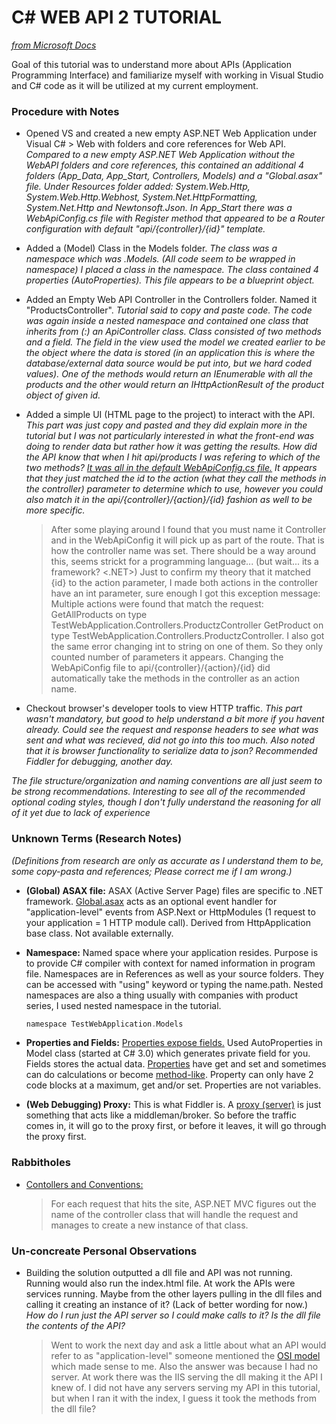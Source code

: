 # C# WEB API 2 TUTORIAL
*[from Microsoft Docs](https://docs.microsoft.com/en-us/aspnet/web-api/overview/getting-started-with-aspnet-web-api/tutorial-your-first-web-api)*

Goal of this tutorial was to understand more about APIs (Application Programming Interface) and familiarize myself with working in Visual Studio and C# code as it will be utilized at my current employment.

### Procedure with Notes
- Opened VS and created a new empty ASP.NET Web Application under Visual C# > Web with folders and core references for Web API.
    *Compared to a new empty ASP.NET Web Application without the WebAPI folders and core references, this contained an additional 4 folders (App_Data, App_Start, Controllers, Models) and a "Global.asax" file. Under Resources folder added: System.Web.Http, System.Web.Http.Webhost, System.Net.HttpFormatting, System.Net.Http and Newtonsoft.Json. In App_Start there was a WebApiConfig.cs file with Register method that appeared to be a Router configuration with default "api/{controller}/{id}" template.*

- Added a (Model) Class in the Models folder.
    *The class was a namespace which was <ApplicationName>.Models. (All code seem to be wrapped in namespace) I placed a class in the namespace. The class contained 4 properties (AutoProperties). This file appears to be a blueprint object.*

- Added an Empty Web API Controller in the Controllers folder. Named it "ProductsController". 
    *Tutorial said to copy and paste code. The code was again inside a nested namespace and contained one class that inherits from (:) an ApiController class. Class consisted of two methods and a field. The field in the view used the model we created earlier to be the object where the data is stored (in an application this is where the database/external data source would be put into, but we hard coded values). One of the methods would return an IEnumerable<Product> with all the products and the other would return an IHttpActionResult of the product object of given id.*

- Added a simple UI (HTML page to the project) to interact with the API.
    *This part was just copy and pasted and they did explain more in the tutorial but I was not particularly interested in what the front-end was doing to render data but rather how it was getting the results. How did the API know that when I hit api/products I was refering to which of the two methods? [It was all in the default WebApiConfig.cs file.](https://docs.microsoft.com/en-us/aspnet/web-api/overview/web-api-routing-and-actions/routing-in-aspnet-web-api) It appears that they just matched the id to the action (what they call the methods in the controller) parameter to determine which to use, however you could also match it in the api/{controller}/{action}/{id} fashion as well to be more specific.*
    >After some playing around I found that you must name it <controllername>Controller and in the WebApiConfig it will pick up <controllername> as part of the route. That is how the controller name was set. There should be a way around this, seems strickt for a programming language... (but wait... its a framework? <.NET>)
    > Just to confirm my theory that it matched {id} to the action parameter, I made both actions in the controller have an int parameter, sure enough I got this exception message: Multiple actions were found that match the request: GetAllProducts on type TestWebApplication.Controllers.ProductzController GetProduct on type TestWebApplication.Controllers.ProductzController. I also got the same error changing int to string on one of them. So they only counted number of parameters it appears. 
    > Changing the WebApiConfig file to api/{controller}/{action}/{id} did automatically take the methods in the controller as an action name.


- Checkout browser's developer tools to view HTTP traffic.
    *This part wasn't mandatory, but good to help understand a bit more if you havent already. Could see the request and response headers to see what was sent and what was recieved, did not go into this too much. Also noted that it is browser functionality to serialize data to json? Recommended Fiddler for debugging, another day.*

*The file structure/organization and naming conventions are all just seem to be strong recommendations. Interesting to see all of the recommended optional coding styles, though I don't fully understand the reasoning for all of it yet due to lack of experience*

### Unknown Terms (Research Notes)
*(Definitions from research are only as accurate as I understand them to be, some copy-pasta and references; Please correct me if I am wrong.)*
- **(Global) ASAX file:** ASAX (Active Server Page) files are specific to .NET framework. [Global.asax](https://msdn.microsoft.com/en-us/library/1xaas8a2(v=vs.71).aspx) acts as an optional event handler for "application-level" events from ASP.Next or HttpModules (1 request to your application = 1 HTTP module call). Derived from HttpApplication base class. Not available externally.

- **Namespace:** Named space where your application resides. Purpose is to provide C# compiler with context for named information in program file. Namespaces are in References as well as your source folders. They can be accessed with "using" keyword or typing the name.path. Nested namespaces are also a thing usually with companies with product series, I used nested namespace in the tutorial.
    ```c
    namespace TestWebApplication.Models
    ```
    
- **Properties and Fields:** [Properties expose fields.](https://stackoverflow.com/questions/295104/what-is-the-difference-between-a-field-and-a-property-in-c) Used AutoProperties in Model class (started at C# 3.0) which generates private field for you. Fields stores the actual data. [Properties](https://docs.microsoft.com/en-us/dotnet/csharp/programming-guide/classes-and-structs/using-properties) have get and set and sometimes can do calculations or become [method-like](https://msdn.microsoft.com/en-us/library/ms229054(v=vs.100).aspx). Property can only have 2 code blocks at a maximum, get and/or set. Properties are not variables.

- **(Web Debugging) Proxy:** This is what Fiddler is. A [proxy (server)](http://whatismyipaddress.com/proxy-server) is just something that acts like a middleman/broker. So before the traffic comes in, it will go to the proxy first, or before it leaves, it will go through the proxy first.

### Rabbitholes
- [Contollers and Conventions:](https://www.red-gate.com/simple-talk/dotnet/asp-net/asp-net-mvc-controllers-and-conventions/)
    > For each request that hits the site, ASP.NET MVC figures out the name of the controller class that will handle the request and manages to create a new instance of that class.

### Un-concreate Personal Observations
- Building the solution outputted a dll file and API was not running. Running would also run the index.html file. At work the APIs were services running. Maybe from the other layers pulling in the dll files and calling it creating an instance of it? (Lack of better wording for now.) *How do I run just the API server so I could make calls to it? Is the dll file the contents of the API?*
    > Went to work the next day and ask a little about what an API would refer to as "application-level" someone mentioned the [OSI model](https://en.wikipedia.org/wiki/OSI_model) which made sense to me. Also the answer was because I had no server. At work there was the IIS serving the dll making it the API I knew of. I did not have any servers serving my API in this tutorial, but when I ran it with the index, I guess it took the methods from the dll file?



